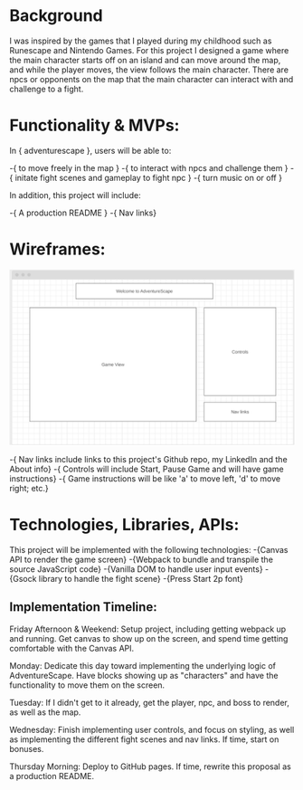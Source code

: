 # Background

I was inspired by the games that I played during my childhood such as Runescape and Nintendo Games. For this project I designed a game where the main character starts off on an island and can move around the map, and while the player moves, the view follows the main character. There are npcs or opponents on the 
map that the main character can interact with and challenge to a fight.  


# Functionality & MVPs:

In { adventurescape }, users will be able to:

-{ to move freely in the map }
-{ to interact with npcs and challenge them  }
-{ initate fight scenes and gameplay to fight npc }
-{ turn music on or off }

In addition, this project will include:

-{ A production README }
-{ Nav links}


# Wireframes:

![Hot Nets Home Page](wireframes/wireframes.png)

-{ Nav links include links to this project's Github repo, my LinkedIn and the About info}
-{ Controls will include Start, Pause Game and will have game instructions}
-{ Game instructions will be like 'a' to move left, 'd' to move right; etc.}

# Technologies, Libraries, APIs:

This project will be implemented with the following technologies:
-{Canvas API to render the game screen}
-{Webpack to bundle and transpile the source JavaScript code}
-{Vanilla DOM to handle user input events}
-{Gsock library to handle the fight scene}
-{Press Start 2p font}

## Implementation Timeline:

Friday Afternoon & Weekend: Setup project, including getting webpack up and running. 
Get canvas to show up on the screen, and spend time getting comfortable with the Canvas API. 


Monday: Dedicate this day toward implementing the underlying logic of AdventureScape.
Have blocks showing up as "characters" and have the functionality to move them on the screen.

Tuesday: If I didn't get to it already, get the player, npc, and boss to render, as well as the map.

Wednesday: Finish implementing user controls, and focus on styling, as well as implementing the different fight scenes and nav links. If time, start on bonuses.

Thursday Morning: Deploy to GitHub pages. If time, rewrite this proposal as a production README.
